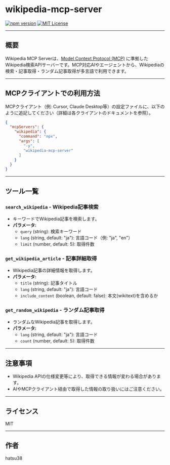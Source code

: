 # wikipedia-mcp-server

[![npm version](https://img.shields.io/npm/v/wikipedia-mcp-server.svg)](https://www.npmjs.com/package/wikipedia-mcp-server)
[![MIT License](https://img.shields.io/badge/license-MIT-blue.svg)](LICENSE)

---

## 概要

Wikipedia MCP Serverは、[Model Context Protocol (MCP)](https://github.com/modelcontextprotocol) に準拠したWikipedia検索APIサーバーです。MCP対応AIやエージェントから、Wikipediaの検索・記事取得・ランダム記事取得が多言語で利用できます。

---

## MCPクライアントでの利用方法

MCPクライアント（例: Cursor, Claude Desktop等）の設定ファイルに、以下のように追記してください（詳細は各クライアントのドキュメントを参照）。

```json
{
  "mcpServers": {
    "wikipedia": {
      "command": "npx",
      "args": [
        "-y",
        "wikipedia-mcp-server"
      ]
    }
  }
}
```

---

## ツール一覧

### `search_wikipedia` - Wikipedia記事検索

- キーワードでWikipedia記事を検索します。
- **パラメータ:**
  - `query` (string): 検索キーワード
  - `lang` (string, default: "ja"): 言語コード（例: "ja", "en"）
  - `limit` (number, default: 5): 取得件数

### `get_wikipedia_article` - 記事詳細取得

- Wikipedia記事の詳細情報を取得します。
- **パラメータ:**
  - `title` (string): 記事タイトル
  - `lang` (string, default: "ja"): 言語コード
  - `include_content` (boolean, default: false): 本文(wikitext)を含めるか

### `get_random_wikipedia` - ランダム記事取得

- ランダムなWikipedia記事を取得します。
- **パラメータ:**
  - `lang` (string, default: "ja"): 言語コード
  - `count` (number, default: 5): 取得件数

---

## 注意事項

- Wikipedia APIの仕様変更等により、取得できる情報が変わる場合があります。
- AIやMCPクライアント経由で取得した情報の取り扱いにはご注意ください。

---

## ライセンス

MIT

---

## 作者

hatsu38
